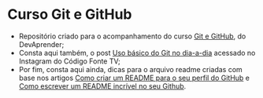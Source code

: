 # Curso Git e GitHub

   * Repositório criado para o acompanhamento do curso [Git e GitHub](https://www.youtube.com/watch?v=kB5e-gTAl_s), do DevAprender;
   * Consta aqui também, o post [Uso básico do Git no dia-a-dia](https://www.instagram.com/p/CjklARtPKQY/?igsh=MTZtb3ZqYng1cnhobA==) acessado no Instagram do Código Fonte TV;
   * Por fim, consta aqui ainda, dicas para o arquivo readme criadas com base nos artigos [Como criar um README para o seu perfil do GitHub](https://www.alura.com.br/artigos/como-criar-um-readme-para-seu-perfil-github) e [Como escrever um README incrível no seu Github](https://www.alura.com.br/artigos/escrever-bom-readme).
